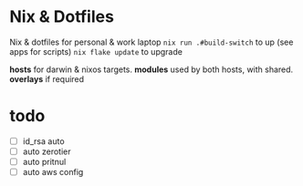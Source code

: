 # Nix & Dotfiles

Nix & dotfiles for personal & work laptop
`nix run .#build-switch` to up (see apps for scripts)
`nix flake update` to upgrade

**hosts** for darwin & nixos targets.
**modules** used by both hosts, with shared.
**overlays** if required


# todo
- [ ] id_rsa auto
- [ ] auto zerotier
- [ ] auto pritnul
- [ ] auto aws config
